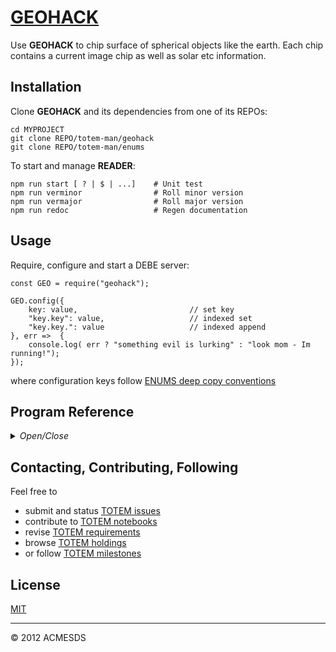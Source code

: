 # [GEOHACK](https://github.com/totem-man/geohack)

Use **GEOHACK** to chip surface of spherical objects like the earth.  Each chip contains 
a current image chip as well as solar etc information.

## Installation

Clone **GEOHACK** and its dependencies from one of its REPOs:

	cd MYPROJECT
	git clone REPO/totem-man/geohack
	git clone REPO/totem-man/enums

To start and manage **READER**: 

	npm run start [ ? | $ | ...]	# Unit test
	npm run verminor				# Roll minor version
	npm run vermajor				# Roll major version
	npm run redoc					# Regen documentation

## Usage

Require, configure and start a DEBE server:

	const GEO = require("geohack");
	
	GEO.config({
		key: value, 						// set key
		"key.key": value, 					// indexed set
		"key.key.": value					// indexed append
	}, err =>  {
		console.log( err ? "something evil is lurking" : "look mom - Im running!");
	});

where configuration keys follow [ENUMS deep copy conventions](https://github.com/totem-man/enums)


## Program Reference
<details>
<summary>
<i>Open/Close</i>
</summary>
<a name="module_GEOHACK"></a>

## GEOHACK
Chip surface of spherical objects like the earth.

**Requires**: <code>module:fs</code>, <code>module:child\_process</code>, <code>module:stream</code>, <code>module:enums</code>  

* [GEOHACK](#module_GEOHACK)
    * _static_
        * [.ingestPipe(sql, filter, fileID, src, cb)](#module_GEOHACK.ingestPipe)
        * [.ingestList(sql, evs, fileID, cb)](#module_GEOHACK.ingestList)
        * [.ingestFile(sql, path, fileID, cb)](#module_GEOHACK.ingestFile)
    * _inner_
        * [~POS](#module_GEOHACK..POS)
        * [~AOI](#module_GEOHACK..AOI)

<a name="module_GEOHACK.ingestPipe"></a>

### GEOHACK.ingestPipe(sql, filter, fileID, src, cb)
Pipe src event stream created for this fileID thru the supplied filter(ev,cache) to the evcache db with callback cb(aoi) when finished.

**Kind**: static method of [<code>GEOHACK</code>](#module_GEOHACK)  

| Param | Type | Description |
| --- | --- | --- |
| sql | <code>Object</code> | connector |
| filter | <code>function</code> | the cache(ev) method supplied to filter(ev,cache) adds an event ev {x,y,z,t,s,class,index,state,fileID} to the evcache db. |
| fileID | <code>Number</code> | of internal event store (0 to bypass voxelization) |
| src | <code>Stream</code> | source stream created for this fileID |
| cb | <code>function</code> | Response callback( ingested aoi info ) |

<a name="module_GEOHACK.ingestList"></a>

### GEOHACK.ingestList(sql, evs, fileID, cb)
Ingest events list to internal fileID with callback cb(aoi) when finished.

**Kind**: static method of [<code>GEOHACK</code>](#module_GEOHACK)  

| Param | Type | Description |
| --- | --- | --- |
| sql | <code>Object</code> | connector |
| evs | <code>Array</code> | events [ ev, ... ] to ingest |
| fileID | <code>Number</code> | of internal event store (0 to bypass voxelization) |
| cb | <code>function</code> | Response callback( ingested aoi info ) |

<a name="module_GEOHACK.ingestFile"></a>

### GEOHACK.ingestFile(sql, path, fileID, cb)
Ingest events in evsPath to internal fileID with callback cb(aoi).
	Ingest events in a file to the internal events file.

**Kind**: static method of [<code>GEOHACK</code>](#module_GEOHACK)  

| Param | Type | Description |
| --- | --- | --- |
| sql | <code>Object</code> | connector |
| path | <code>String</code> | to events file containing JSON or csv info |
| fileID | <code>Number</code> | of internal event store (0 to bypass voxelization) |
| cb | <code>function</code> | Response callbatck( ingested aoi info ) |

<a name="module_GEOHACK..POS"></a>

### GEOHACK~POS
POS
Curved earth functions conventions:

	t,cols,x,y,lat,gtp[0]
	s,rows,y,lon,gtp[1]
	old poly = TL,TR,BL,BR,TL
	new poly = TL,TR,BR,BL
	top = ortho north

**Kind**: inner class of [<code>GEOHACK</code>](#module_GEOHACK)  
<a name="module_GEOHACK..AOI"></a>

### GEOHACK~AOI
AOI
ring = [ [lat,lon], .... ] degs defines aoi
chipFeatures = number of feature across chip edge
chipPixels = number of pixels across chip edge
chipDim = length of chip edge [m]
overlap = number of features to overlap chips
r = surface radius [km]  6147=earth 0=flat

**Kind**: inner class of [<code>GEOHACK</code>](#module_GEOHACK)  
</details>

## Contacting, Contributing, Following

Feel free to 
* submit and status [TOTEM issues](http://totem.hopto.org/issues.view) 
* contribute to [TOTEM notebooks](http://totem.hopto.org/shares/notebooks/) 
* revise [TOTEM requirements](http://totem.hopto.org/reqts.view) 
* browse [TOTEM holdings](http://totem.hopto.org/) 
* or follow [TOTEM milestones](http://totem.hopto.org/milestones.view) 

## License

[MIT](LICENSE)

* * *

&copy; 2012 ACMESDS